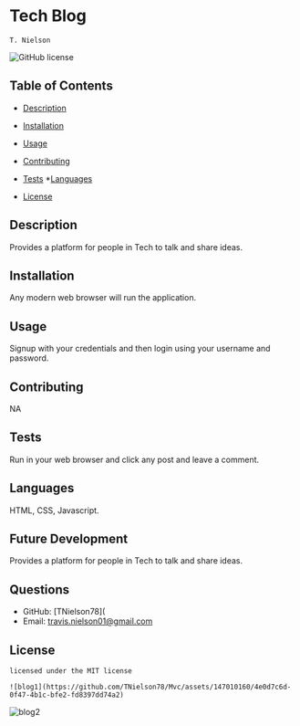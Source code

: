 # Tech Blog
    T. Nielson
![GitHub license](https://img.shields.io/badge/license-MIT-blue.svg)
## Table of Contents
* [Description](#description)
* [Installation](#installation)
* [Usage](#usage)
* [Contributing](#contributing)
* [Tests](#tests)
*[Languages](#languages) 

* [License](#license)

## Description
Provides a platform for people in Tech to talk and share ideas.
## Installation
Any modern web browser will run the application.
## Usage
Signup with your credentials and then login using your username and password.
## Contributing
NA
## Tests
Run in your web browser and click any post and leave a comment.
## Languages
HTML, CSS, Javascript.
## Future Development
Provides a platform for people in Tech to talk and share ideas.
## Questions
* GitHub: [TNielson78](
* Email: travis.nielson01@gmail.com
## License   
    licensed under the MIT license

    ![blog1](https://github.com/TNielson78/Mvc/assets/147010160/4e0d7c6d-0f47-4b1c-bfe2-fd8397dd74a2)

    
![blog2](https://github.com/TNielson78/Mvc/assets/147010160/e58c59d3-b8c1-4095-8de4-87deb3b44215)


